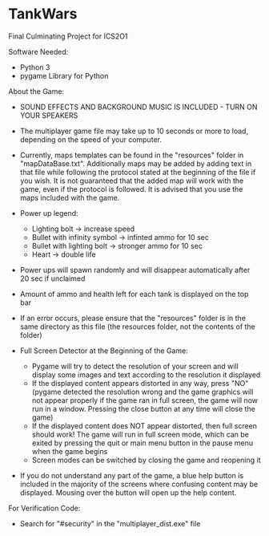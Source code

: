 # TankWars
Final Culminating Project for ICS2O1

Software Needed:
 - Python 3
 - pygame Library for Python

About the Game:
- SOUND EFFECTS AND BACKGROUND MUSIC IS INCLUDED - TURN ON YOUR SPEAKERS

- The multiplayer game file may take up to 10 seconds or more to load, depending on the speed of your computer.

- Currently, maps templates can be found in the "resources" folder in "mapDataBase.txt". Additionally maps may be added by adding text in that file while following the protocol stated at the beginning of the file if you wish. It is not guaranteed that the added map will work with the game, even if the protocol is followed. It is advised that you use the maps included with the game.

- Power up legend:
	- Lighting bolt -> increase speed
	- Bullet with infinity symbol -> infinted ammo for 10 sec
	- Bullet with lighting bolt -> stronger ammo for 10 sec
	- Heart -> double life
- Power ups will spawn randomly and will disappear automatically after 20 sec if unclaimed

- Amount of ammo and health left for each tank is displayed on the top bar

- If an error occurs, please ensure that the "resources" folder is in the same directory as this file (the resources folder, not the contents of the folder)

- Full Screen Detector at the Beginning of the Game:
	- Pygame will try to detect the resolution of your screen and will display some images and text according to the resolution it 	displayed
	- If the displayed content appears distorted in any way, press "NO" (pygame detected the resolution wrong and the game 	graphics will not appear properly if the game ran in full screen, the game will now run in a window. Pressing the close button
	at any time will close the game)
	- If the displayed content does NOT appear distorted, then full screen should work! The game will run in full screen mode, 		which can be exited by pressing the quit or main menu button in the pause menu when the game begins
	- Screen modes can be switched by closing the game and reopening it

- If you do not understand any part of the game, a blue help button is included in the majority of the screens where confusing content may be displayed. Mousing over the button will open up the help content.

For Verification Code:
- Search for "#security" in the "multiplayer_dist.exe" file
